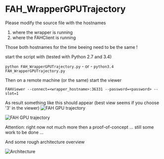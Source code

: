 # FAH_WrapperGPUTrajectory

Please modify the source file with the hostnames

1. where the wrapper is running
2. where the FAHClient is running

Those both hostnames for the time beeing need to be the same !

start the script with (tested with Python 2.7 and 3.4)

```python FAH_WrapperGPUTrajectory.py```  - or - 
```python3.4 FAH_WrapperGPUTrajectory.py```   

Then on a remote machine (or the same) start the viewer

```FAHViewer --connect=<wrapper_hostname>:36331 --password=<password> --slot=1```

As result something like this should appear (best view seems if you choose '3' in the viewer)
![FAH GPU trajectory](http://imageshack.us/a/img910/339/w1sh5j.jpg)

![FAH GPU trajectory](http://imageshack.com/a/img905/7480/JObdT1.png)

Attention: right now not much more then a proof-of-concept ... still some work to be done ...

And some rough architecture overview

![Architecture](http://imageshack.us/a/img905/2458/cwsF06.jpg)
